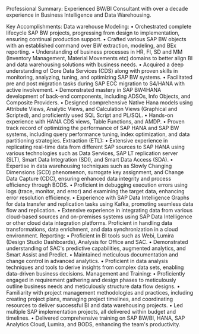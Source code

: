 Professional Summary:
Experienced BW/BI Consultant with over a decade experience in Business Intelligence and Data Warehousing.

Key Accomplishments:
Data warehouse Modeling:
•	Orchestrated complete lifecycle SAP BW projects, progressing from design to implementation, ensuring continual production support.
•	Crafted various SAP BW objects with an established command over BW extraction, modeling, and BEx reporting.
•	Understanding of business processes in HR, FI, SD and MM (Inventory Management, Material Movements etc) domains to better align BI and data warehousing solutions with business needs.
•	Acquired a deep understanding of Core Data Services (CDS) along with proven skills in monitoring, analyzing, tuning, and optimizing SAP BW systems.
•	Facilitated pre and post migration tasks during SAP ECC migration to S4/HANA with active involvement.
•	Demonstrated mastery in SAP BW4HANA development of back-end components, including ADSOs, Info Objects, and Composite Providers.
•	Designed comprehensive Native Hana models using Attribute Views, Analytic Views, and Calculation Views (Graphical and Scripted), and proficiently used SQL Script and PL/SQL.
•	Hands-on experience with HANA CDS views, Table Functions, and AMDP.
•	Proven track record of optimizing the performance of SAP HANA and SAP BW systems, including query performance tuning, index optimization, and data partitioning strategies.
Extraction (ETL):
•	Extensive experience in replicating real-time data from different SAP sources to SAP HANA using various technologies such as Data Services, SAP LT replication server (SLT), Smart Data Integration (SDI), and Smart Data Access (SDA).
•	Expertise in data warehousing techniques such as Slowly Changing Dimensions (SCD) phenomenon, surrogate key assignment, and Change Data Capture (CDC), ensuring enhanced data integrity and process efficiency through BODS.
•	Proficient in debugging execution errors using logs (trace, monitor, and error) and examining the target data, enhancing error resolution efficiency.
•	Experience with SAP Data Intelligence Graphs for data transfer and replication tasks using Kafka, promoting seamless data flow and replication.
•	Extensive experience in integrating data from various cloud-based sources and on-premises systems using SAP Data Intelligence or other cloud data integration platforms. Proficient in handling data transformations, data enrichment, and data synchronization in a cloud environment.
Reporting:
•	Proficient in BI tools such as Webi, Lumira (Design Studio Dashboards), Analysis for Office and SAC.
•	Demonstrated understanding of SAC's predictive capabilities, augmented analytics, and Smart Assist and Predict.
•	Maintained meticulous documentation and change control in advanced analytics.
•	Proficient in data analysis techniques and tools to derive insights from complex data sets, enabling data-driven business decisions.
Management and Training: 
•	Proficiently engaged in requirement gathering and design phases to meticulously outline business needs and meticulously structure data flow designs.
•	Familiarity with project management methodologies and practices, including creating project plans, managing project timelines, and coordinating resources to deliver successful BI and data warehousing projects.
•	Led multiple SAP implementation projects, all delivered within budget and timelines.
•	Delivered comprehensive training on SAP BW/BI, HANA, SAP Analytics Cloud, Lumira, and BODS, enhancing the team's productivity.
